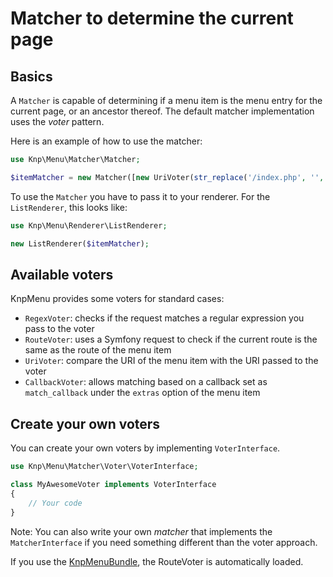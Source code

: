 # Matcher to determine the current page

## Basics


A `Matcher` is capable of determining if a menu item is the menu entry for the
current page, or an ancestor thereof. The default matcher implementation uses
the *voter* pattern.

Here is an example of how to use the matcher:

```php
use Knp\Menu\Matcher\Matcher;

$itemMatcher = new Matcher([new UriVoter(str_replace('/index.php', '', $_SERVER['REQUEST_URI']))]);
```

To use the `Matcher` you have to pass it to your renderer. For the `ListRenderer`,
this looks like:

```php
use Knp\Menu\Renderer\ListRenderer;

new ListRenderer($itemMatcher);
```

## Available voters

KnpMenu provides some voters for standard cases:

* `RegexVoter`: checks if the request matches a regular expression you pass to the voter
* `RouteVoter`: uses a Symfony request to check if the current route is the same as the route of the menu item
* `UriVoter`: compare the URI of the menu item with the URI passed to the voter
* `CallbackVoter`: allows matching based on a callback set as `match_callback` under the `extras` option of the menu item

## Create your own voters

You can create your own voters by implementing `VoterInterface`.

```php
use Knp\Menu\Matcher\Voter\VoterInterface;

class MyAwesomeVoter implements VoterInterface
{
    // Your code
}
```

Note: You can also write your own *matcher* that implements the `MatcherInterface`
if you need something different than the voter approach.

If you use the [KnpMenuBundle](https://symfony.com/bundles/KnpMenuBundle/current/index.html), the RouteVoter is automatically loaded.
